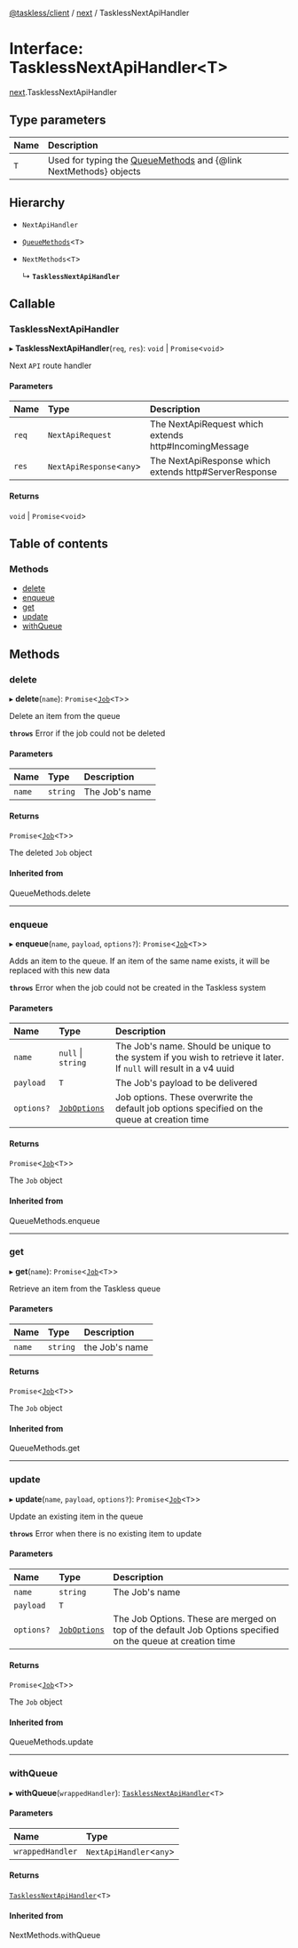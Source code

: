 [@taskless/client](../README.md) / [next](../modules/next.md) / TasklessNextApiHandler

# Interface: TasklessNextApiHandler<T\>

[next](../modules/next.md).TasklessNextApiHandler

## Type parameters

| Name | Description                                                                                          |
| :--- | :--------------------------------------------------------------------------------------------------- |
| `T`  | Used for typing the [QueueMethods](../modules/types.md#queuemethods) and {@link NextMethods} objects |

## Hierarchy

- `NextApiHandler`

- [`QueueMethods`](../modules/types.md#queuemethods)<`T`\>

- `NextMethods`<`T`\>

  ↳ **`TasklessNextApiHandler`**

## Callable

### TasklessNextApiHandler

▸ **TasklessNextApiHandler**(`req`, `res`): `void` \| `Promise`<`void`\>

Next `API` route handler

#### Parameters

| Name  | Type                      | Description                                           |
| :---- | :------------------------ | :---------------------------------------------------- |
| `req` | `NextApiRequest`          | The NextApiRequest which extends http#IncomingMessage |
| `res` | `NextApiResponse`<`any`\> | The NextApiResponse which extends http#ServerResponse |

#### Returns

`void` \| `Promise`<`void`\>

## Table of contents

### Methods

- [delete](next.TasklessNextApiHandler.md#delete)
- [enqueue](next.TasklessNextApiHandler.md#enqueue)
- [get](next.TasklessNextApiHandler.md#get)
- [update](next.TasklessNextApiHandler.md#update)
- [withQueue](next.TasklessNextApiHandler.md#withqueue)

## Methods

### delete

▸ **delete**(`name`): `Promise`<[`Job`](../modules/types.md#job)<`T`\>\>

Delete an item from the queue

**`throws`** Error if the job could not be deleted

#### Parameters

| Name   | Type     | Description    |
| :----- | :------- | :------------- |
| `name` | `string` | The Job's name |

#### Returns

`Promise`<[`Job`](../modules/types.md#job)<`T`\>\>

The deleted `Job` object

#### Inherited from

QueueMethods.delete

---

### enqueue

▸ **enqueue**(`name`, `payload`, `options?`): `Promise`<[`Job`](../modules/types.md#job)<`T`\>\>

Adds an item to the queue. If an item of the same name exists, it will be replaced with this new data

**`throws`** Error when the job could not be created in the Taskless system

#### Parameters

| Name       | Type                                           | Description                                                                                                         |
| :--------- | :--------------------------------------------- | :------------------------------------------------------------------------------------------------------------------ |
| `name`     | `null` \| `string`                             | The Job's name. Should be unique to the system if you wish to retrieve it later. If `null` will result in a v4 uuid |
| `payload`  | `T`                                            | The Job's payload to be delivered                                                                                   |
| `options?` | [`JobOptions`](../modules/types.md#joboptions) | Job options. These overwrite the default job options specified on the queue at creation time                        |

#### Returns

`Promise`<[`Job`](../modules/types.md#job)<`T`\>\>

The `Job` object

#### Inherited from

QueueMethods.enqueue

---

### get

▸ **get**(`name`): `Promise`<[`Job`](../modules/types.md#job)<`T`\>\>

Retrieve an item from the Taskless queue

#### Parameters

| Name   | Type     | Description    |
| :----- | :------- | :------------- |
| `name` | `string` | the Job's name |

#### Returns

`Promise`<[`Job`](../modules/types.md#job)<`T`\>\>

The `Job` object

#### Inherited from

QueueMethods.get

---

### update

▸ **update**(`name`, `payload`, `options?`): `Promise`<[`Job`](../modules/types.md#job)<`T`\>\>

Update an existing item in the queue

**`throws`** Error when there is no existing item to update

#### Parameters

| Name       | Type                                           | Description                                                                                                 |
| :--------- | :--------------------------------------------- | :---------------------------------------------------------------------------------------------------------- |
| `name`     | `string`                                       | The Job's name                                                                                              |
| `payload`  | `T`                                            |                                                                                                             |
| `options?` | [`JobOptions`](../modules/types.md#joboptions) | The Job Options. These are merged on top of the default Job Options specified on the queue at creation time |

#### Returns

`Promise`<[`Job`](../modules/types.md#job)<`T`\>\>

The `Job` object

#### Inherited from

QueueMethods.update

---

### withQueue

▸ **withQueue**(`wrappedHandler`): [`TasklessNextApiHandler`](next.TasklessNextApiHandler.md)<`T`\>

#### Parameters

| Name             | Type                     |
| :--------------- | :----------------------- |
| `wrappedHandler` | `NextApiHandler`<`any`\> |

#### Returns

[`TasklessNextApiHandler`](next.TasklessNextApiHandler.md)<`T`\>

#### Inherited from

NextMethods.withQueue
